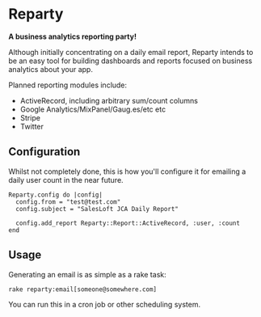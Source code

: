 # Reparty

__A business analytics reporting party!__

Although initially concentrating on a daily email report, Reparty intends to be an easy 
tool for building dashboards and reports focused on business analytics about your app. 

Planned reporting modules include:

* ActiveRecord, including arbitrary sum/count columns
* Google Analytics/MixPanel/Gaug.es/etc etc
* Stripe
* Twitter

## Configuration

Whilst not completely done, this is how you'll configure it for emailing a daily user count in the near future.

    Reparty.config do |config|
      config.from = "test@test.com"
      config.subject = "SalesLoft JCA Daily Report"
    
      config.add_report Reparty::Report::ActiveRecord, :user, :count
    end

## Usage

Generating an email is as simple as a rake task:

    rake reparty:email[someone@somewhere.com]

You can run this in a cron job or other scheduling system.
